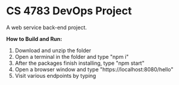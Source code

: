 # CS 4783 DevOps Project

A web service back-end project.

**How to Build and Run:**

1. Download and unzip the folder
2. Open a terminal in the folder and type "npm i"
3. After the packages finish installing, type "npm start"
4. Open a browser window and type "https://localhost:8080/hello"
5. Visit various endpoints by typing 
